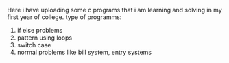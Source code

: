 Here i have uploading some c programs that i am learning and solving in my first year of college.
type of programms:
1. if else problems
2. pattern using loops
3. switch case
4. normal problems like bill system, entry systems
